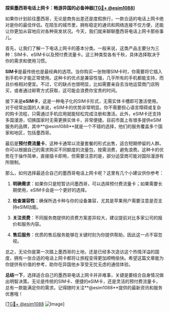 **探索墨西哥电话上网卡：畅游异国的必备神器[[TG💪+ @esim1088](https://t.me/s/esim1088)]**

如果你计划前往墨西哥，无论是商务出差还是度假旅行，一款合适的电话上网卡绝对是你的最佳伴侣。在陌生的城市里，拥有稳定的通讯和网络连接不仅方便，还能让你更加从容地应对各种突发状况。今天，我们就来聊聊墨西哥电话上网卡那些事儿。

首先，让我们了解一下电话上网卡的基本分类。一般来说，这类产品主要分为三种：SIM卡、eSIM卡以及预付费流量卡。这三种类型各有千秋，具体选择取决于你的需求和使用习惯。

**SIM卡**是最传统也是最经典的选项。当你购买一张物理SIM卡时，你需要将它插入到手机中才能正常使用。这种卡的优点是兼容性强，几乎所有的手机都能支持，而且价格相对便宜。不过，它的缺点也很明显，比如需要亲自去当地运营商门店购买，或者通过邮寄方式获取，这可能会浪费你宝贵的时间。

接下来是**eSIM卡**，这是一种电子化的SIM卡形式，无需实体卡槽即可激活使用。对于经常出国的人来说，eSIM卡的优势非常明显。你不需要担心语言障碍或复杂的购卡流程，只需通过手机应用就能轻松完成注册和激活。此外，eSIM卡还支持多国漫游，切换国家时无需更换实体卡，非常便捷。目前市面上有很多提供eSIM服务的品牌，其中**@esim1088**就是一个不错的选择，他们的服务覆盖多个国家和地区，包括墨西哥。

最后是**预付费流量卡**，这种卡通常以流量套餐的形式出售，适合短期停留的人群。你可以根据自己的需求购买不同额度的流量包，按需消费，避免浪费。这种卡的优势在于操作简单，直接插卡即用，但需要注意的是，部分运营商可能对国际漫游有所限制。

那么，如何选择最适合自己的墨西哥电话上网卡呢？这里有几个小建议供你参考：

1. **明确需求**：如果你只是短暂访问墨西哥，可以选择预付费流量卡；如果需要长期使用，eSIM卡会是一个更好的选择。
   
2. **检查兼容性**：确保所选卡种与你的设备兼容，尤其是苹果用户需要注意是否支持eSIM功能。

3. **关注资费**：不同服务商提供的资费方案差异较大，建议提前对比多家公司的报价和服务内容。

4. **售后服务**：优质的售后服务能够在关键时刻为你提供帮助，因此这一点不容忽视。

总之，无论你是第一次踏上墨西哥的土地，还是已经多次造访这个热情洋溢的国度，拥有一张合适的电话上网卡都将让旅程变得更加顺畅愉快。希望这篇文章能为你提供有价值的参考，助你在异国他乡享受无忧无虑的通信体验。

**总结一下**，选择适合自己的墨西哥电话上网卡并非难事，关键是要结合自身情况做出明智决策。无论是传统的SIM卡、便捷的eSIM卡，还是灵活的预付费流量卡，总有一款能满足你的需求。记得随时关注**@esim1088**提供的最新资讯和服务优惠哦！

[[TG💪+ @esim1088](https://t.me/s/esim1088) ![Image](https://i.postimg.cc/4NQfJmqS/Snipaste-2025-05-13-00-14-12.png)]